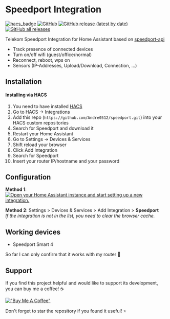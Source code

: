 # Speedport Integration
[![hacs_badge](https://img.shields.io/badge/HACS-Custom-41BDF5.svg)](https://hacs.xyz)
[![GitHub](https://img.shields.io/github/license/Andre0512/speedport?color=red)](https://github.com/Andre0512/speedport/blob/main/LICENSE)
[![GitHub release (latest by date)](https://img.shields.io/github/v/release/Andre0512/speedport?color=green)](https://github.com/Andre0512/speedport/releases/latest)
[![GitHub all releases](https://img.shields.io/github/downloads/Andre0512/speedport/total?color=blue&label=total%20downloads)](https://tooomm.github.io/github-release-stats/?username=Andre0512&repository=speedport)

Telekom Speedport Integration for Home Assistant based on [speedport-api](https://github.com/Andre0512/speedport-api.git)

- Track presence of connected devices
- Turn on/off wifi (guest/office/normal)
- Reconnect, reboot, wps on
- Sensors (IP-Addresses, Upload/Download, Connection, ...)

## Installation
#### Installing via HACS
1. You need to have installed [HACS](https://hacs.xyz/)
2. Go to HACS -> Integrations
3. Add this repo (`https://github.com/Andre0512/speedport.git`) into your HACS custom repositories
4. Search for Speedport and download it
5. Restart your Home Assistant
6. Go to Settings -> Devices & Services
7. Shift reload your browser
8. Click Add Integration
9. Search for Speedport 
10. Insert your router IP/hostname and your password

## Configuration

**Method 1**: [![Open your Home Assistant instance and start setting up a new integration.](https://my.home-assistant.io/badges/config_flow_start.svg)](https://my.home-assistant.io/redirect/config_flow_start/?domain=speedport)

**Method 2**: Settings > Devices & Services > Add Integration > **Speedport**  
_If the integration is not in the list, you need to clear the browser cache._


## Working devices
* Speedport Smart 4

So far I can only confirm that it works with my router 🙂

## Support
If you find this project helpful and would like to support its development, you can buy me a coffee! ☕

[!["Buy Me A Coffee"](https://www.buymeacoffee.com/assets/img/custom_images/orange_img.png)](https://www.buymeacoffee.com/andre0512)

Don't forget to star the repository if you found it useful! ⭐
